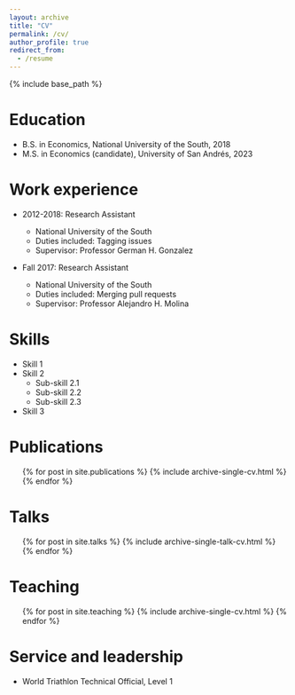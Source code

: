 ```yaml
---
layout: archive
title: "CV"
permalink: /cv/
author_profile: true
redirect_from:
  - /resume
---
```


{% include base_path %}

Education
======
* B.S. in Economics, National University of the South, 2018
* M.S. in Economics (candidate), University of San Andrés, 2023


Work experience
======
* 2012-2018: Research Assistant
  * National University of the South
  * Duties included: Tagging issues
  * Supervisor: Professor German H. Gonzalez

* Fall 2017: Research Assistant
  * National University of the South
  * Duties included: Merging pull requests
  * Supervisor: Professor Alejandro H. Molina
  
Skills
======
* Skill 1
* Skill 2
  * Sub-skill 2.1
  * Sub-skill 2.2
  * Sub-skill 2.3
* Skill 3

Publications
======
  <ul>{% for post in site.publications %}
    {% include archive-single-cv.html %}
  {% endfor %}</ul>
  
Talks
======
  <ul>{% for post in site.talks %}
    {% include archive-single-talk-cv.html %}
  {% endfor %}</ul>
  
Teaching
======
  <ul>{% for post in site.teaching %}
    {% include archive-single-cv.html %}
  {% endfor %}</ul>
  
Service and leadership
======
* World Triathlon Technical Official, Level 1
